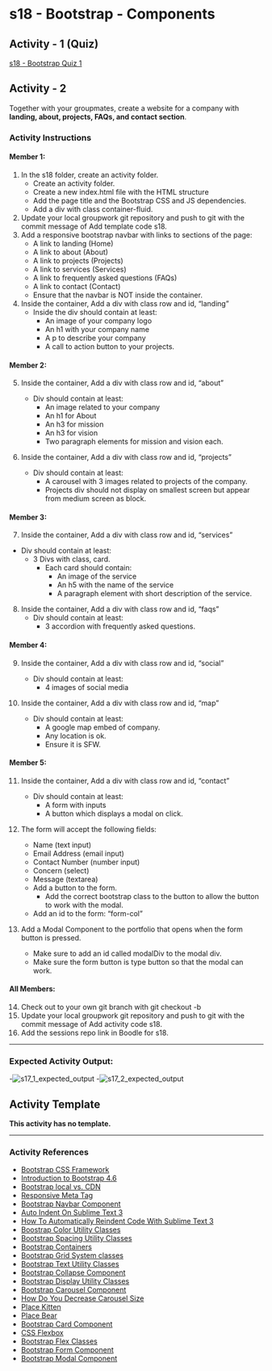 # s18 - Bootstrap - Components

## Activity - 1 (Quiz)

[s18 - Bootstrap Quiz 1](https://forms.gle/GKBZUmc8L6MiYMTu7)

## Activity - 2

Together with your groupmates, create a website for a company with **landing, about, projects, FAQs, and contact section**.

### Activity Instructions  

#### Member 1:
1. In the s18 folder, create an activity folder.
    - Create an activity folder.
    - Create a new index.html file with the HTML structure
    - Add the page title and the Bootstrap CSS and JS dependencies.
    - Add a div with class container-fluid.
2. Update your local groupwork git repository and push to git with the commit message of Add template code s18.
3. Add a responsive bootstrap navbar with links to sections of the page:
    - A link to landing (Home)
    - A link to about (About)
    - A link to projects (Projects)
    - A link to services (Services)
    - A link to frequently asked questions (FAQs)
    - A link to contact (Contact)
    - Ensure that the navbar is NOT inside the container.
4. Inside the container, Add a div with class row and id, “landing”
    - Inside the div should contain at least:
      - An image of your company logo
      - An h1 with your company name
      - A p to describe your company
      - A call to action button to your projects.

#### Member 2:
5. Inside the container, Add a div with class row and id, “about”
    - Div should contain at least:
        - An image related to your company
        - An h1 for About
        - An h3 for mission
        - An h3 for vision
        - Two paragraph elements for mission and vision each.

6. Inside the container, Add a div with class row and id, “projects”
    - Div should contain at least:
        - A carousel with 3 images related to projects of the company.
        - Projects div should not display on smallest screen but appear from medium screen as block.

#### Member 3:
7. Inside the container, Add a div with class row and id, “services”
- Div should contain at least:
    - 3 Divs with class, card.
        - Each card should contain:
            - An image of the service
            - An h5 with the name of the service
            - A paragraph element with short description of the service.

8. Inside the container, Add a div with class row and id, “faqs”
    - Div should contain at least:
        - 3 accordion with frequently asked questions.

#### Member 4:
9. Inside the container, Add a div with class row and id, “social”
    - Div should contain at least:
        - 4 images of social media 

10. Inside the container, Add a div with class row and id, “map”
    - Div should contain at least:
        - A google map embed of company.
        - Any location is ok.
        - Ensure it is SFW.

#### Member 5:
11. Inside the container, Add a div with class row and id, “contact”
    - Div should contain at least:
        - A form with inputs
        - A button which displays a modal on click.

12. The form will accept the following fields:
    - Name (text input)
    - Email Address (email input)
    - Contact Number (number input)
    - Concern (select)
    - Message (textarea)
    - Add a button to the form.
        - Add the correct bootstrap class to the button to allow the button to work with the modal.
    - Add an id to the form: “form-col”

13. Add a Modal Component to the portfolio that opens when the form button is pressed.
    - Make sure to add an id called modalDiv to the modal div.
    - Make sure the form button is type button so that the modal can work.

#### All Members:
14. Check out to your own git branch with git checkout -b <branchName>
15. Update your local groupwork git repository and push to git with the commit message of Add activity code s18.
16. Add the sessions repo link in Boodle for s18.
---

### Expected Activity Output:
-![s17_1_expected_output](./images/s17_1.png)
-![s17_2_expected_output](./images/s17_2.png)

## Activity Template  
**This activity has no template.**

---

### Activity References
- [Bootstrap CSS Framework](https://getbootstrap.com/)
- [Introduction to Bootstrap 4.6](https://getbootstrap.com/docs/4.6/getting-started/introduction/)
- [Bootstrap local vs. CDN](https://www.belugacdn.com/bootstrap-local-vs-cdn/)
- [Responsive Meta Tag](https://css-tricks.com/snippets/html/responsive-meta-tag/)
- [Bootstrap Navbar Component](https://getbootstrap.com/docs/4.6/components/navbar/)
- [Auto Indent On Sublime Text 3](https://stackoverflow.com/questions/44803547/autoindent-on-sublime-text)
- [How To Automatically Reindent Code With Sublime Text 3](https://shibulijack.wordpress.com/2015/05/11/how-to-automatically-reindent-code-with-sublime-text-3/)
- [Boostrap Color Utility Classes](https://getbootstrap.com/docs/4.6/utilities/colors/)
- [Bootstrap Spacing Utility Classes](https://getbootstrap.com/docs/4.6/utilities/spacing/)
- [Bootstrap Containers](https://getbootstrap.com/docs/4.6/layout/overview/#containers)
- [Bootstrap Grid System classes](https://getbootstrap.com/docs/4.0/layout/grid/)
- [Bootstrap Text Utility Classes](https://getbootstrap.com/docs/4.6/utilities/text/)
- [Bootstrap Collapse Component](https://getbootstrap.com/docs/4.6/components/collapse/#accordion-example)
- [Bootstrap Display Utility Classes](https://getbootstrap.com/docs/4.0/utilities/display/)
- [Bootstrap Carousel Component](https://getbootstrap.com/docs/4.6/components/carousel/)
- [How Do You Decrease Carousel Size](https://forum.bootstrapstudio.io/t/how-do-you-decrease-carousel-size/5109)
- [Place Kitten](https://placekitten.com/)
- [Place Bear](https://placebear.com/)
- [Bootstrap Card Component](https://getbootstrap.com/docs/4.6/components/card/)
- [CSS Flexbox](https://www.w3schools.com/css/css3_flexbox.asp)
- [Bootstrap Flex Classes](https://getbootstrap.com/docs/4.0/utilities/flex/)
- [Bootstrap Form Component](https://getbootstrap.com/docs/4.6/components/forms/)
- [Bootstrap Modal Component](https://getbootstrap.com/docs/4.6/components/modal/)
